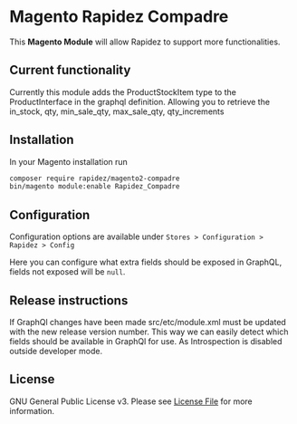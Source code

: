 # Magento Rapidez Compadre

This **Magento Module** will allow Rapidez to support more functionalities.

## Current functionality

Currently this module adds the ProductStockItem type to the ProductInterface in the graphql definition.
Allowing you to retrieve the in_stock, qty, min_sale_qty, max_sale_qty, qty_increments

## Installation

In your Magento installation run
```bash
composer require rapidez/magento2-compadre
bin/magento module:enable Rapidez_Compadre
```

## Configuration

Configuration options are available under `Stores > Configuration > Rapidez > Config`

Here you can configure what extra fields should be exposed in GraphQL, fields not exposed will be `null`.

## Release instructions

If GraphQl changes have been made src/etc/module.xml must be updated with the new release version number.
This way we can easily detect which fields should be available in GraphQl for use. As Introspection is disabled outside developer mode.

## License

GNU General Public License v3. Please see [License File](LICENSE) for more information.
